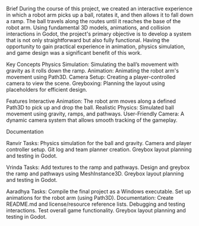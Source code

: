 Brief
During the course of this project, we created an interactive experience in which a robot arm picks up a ball, rotates it, and then allows it to fall down a ramp. The ball travels along the routes until it reaches the base of the robot arm. Using fundamental 3D models, animations, and collision interactions in Godot, the project's primary objective is to develop a system that is not only straightforward but also fully functional. Having the opportunity to gain practical experience in animation, physics simulation, and game design was a significant benefit of this work.

Key Concepts
Physics Simulation: Simulating the ball’s movement with gravity as it rolls down the ramp.
Animation: Animating the robot arm's movement using Path3D.
Camera Setup: Creating a player-controlled camera to view the scene.
Greyboxing: Planning the layout using placeholders for efficient design.

Features
Interactive Animation: The robot arm moves along a defined Path3D to pick up and drop the ball.
Realistic Physics: Simulated ball movement using gravity, ramps, and pathways.
User-Friendly Camera: A dynamic camera system that allows smooth tracking of the gameplay.

Documentation

Ranvir
Tasks:
Physics simulation for the ball and gravity.
Camera and player controller setup.
Git log and team planner creation.
Greybox layout planning and testing in Godot.

Vrinda
Tasks:
Add textures to the ramp and pathways.
Design and greybox the ramp and pathways using MeshInstance3D.
Greybox layout planning and testing in Godot.

Aaradhya
Tasks:
Compile the final project as a Windows executable.
Set up animations for the robot arm (using Path3D).
Documentation: Create README.md and license/resource reference lists.
Debugging and testing interactions.
Test overall game functionality.
Greybox layout planning and testing in Godot.

